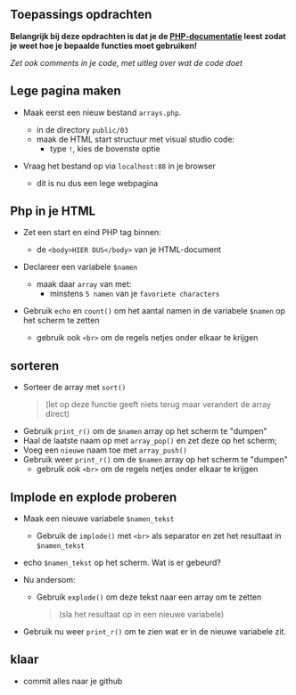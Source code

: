 
## Toepassings opdrachten

**Belangrijk bij deze opdrachten is dat je de [PHP-documentatie](https://www.php.net/manual/en/ref.array.php) leest zodat je weet hoe je bepaalde functies moet gebruiken!**

*Zet ook comments in je code, met uitleg over wat de code doet*

## Lege pagina maken
- Maak eerst een nieuw bestand `arrays.php`. 
    - in de directory `public/03`
    - maak de HTML start structuur met visual studio code:
        - type `!`, kies de bovenste optie

- Vraag het bestand op via `localhost:88` in je browser 
    - dit is nu dus een lege webpagina


## Php in je HTML


- Zet een start en eind PHP tag binnen:
    - de `<body>HIER DUS</body>` van je HTML-document

- Declareer een variabele `$namen`
    - maak daar `array` van met:
        - minstens `5 namen` van je `favoriete characters`

- Gebruik `echo` en `count()` om het aantal namen in de variabele `$namen` op het scherm te zetten 
    - gebruik ook `<br>` om de regels netjes onder elkaar te krijgen

## sorteren
- Sorteer de array met `sort()` 
    > (let op deze functie geeft niets terug maar verandert de array direct)
- Gebruik `print_r()` om de `$namen` array op het scherm te "dumpen"
- Haal de laatste naam op met `array_pop()` en zet deze op het scherm;
- Voeg een `nieuwe` naam toe met `array_push()`
- Gebruik weer `print_r()` om de `$namen` array op het scherm te "dumpen"
    - gebruik ook `<br>` om de regels netjes onder elkaar te krijgen

## Implode en explode proberen

- Maak een nieuwe variabele `$namen_tekst`
    - Gebruik de `implode()` met `<br>` als separator en zet het resultaat in `$namen_tekst`
    
- echo `$namen_tekst` op het scherm. Wat is er gebeurd?
- Nu andersom: 
    - Gebruik `explode()` om deze tekst naar een array om te zetten 
        > (sla het resultaat op in een nieuwe variabele)
- Gebruik nu weer `print_r()` om te zien wat er in de nieuwe variabele zit.

## klaar
- commit alles naar je github
